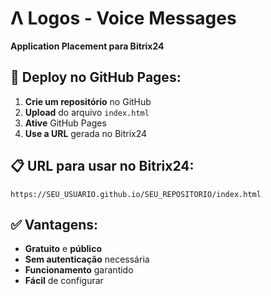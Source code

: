 # Λ Logos - Voice Messages

**Application Placement para Bitrix24**

## 🚀 Deploy no GitHub Pages:

1. **Crie um repositório** no GitHub
2. **Upload** do arquivo `index.html`
3. **Ative** GitHub Pages
4. **Use a URL** gerada no Bitrix24

## 📋 URL para usar no Bitrix24:

```
https://SEU_USUARIO.github.io/SEU_REPOSITORIO/index.html
```

## ✅ Vantagens:

- **Gratuito** e **público**
- **Sem autenticação** necessária
- **Funcionamento** garantido
- **Fácil** de configurar
